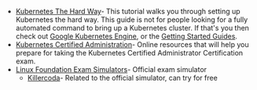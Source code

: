 - [Kubernetes The Hard Way](https://github.com/kelseyhightower/kubernetes-the-hard-way)- This tutorial walks you through setting up Kubernetes the hard way. This guide is not for people looking for a fully automated command to bring up a Kubernetes cluster. If that's you then check out [Google Kubernetes Engine](https://cloud.google.com/kubernetes-engine), or the [Getting Started Guides](https://kubernetes.io/docs/setup).
- [Kubernetes Certified Administration](https://github.com/walidshaari/Kubernetes-Certified-Administrator)- Online resources that will help you prepare for taking the Kubernetes Certified Administrator Certification exam.
- [Linux Foundation Exam Simulators](https://killer.sh/)- Official exam simulator
	- [Killercoda](https://killercoda.com/)- Related to the official simulator, can try for free